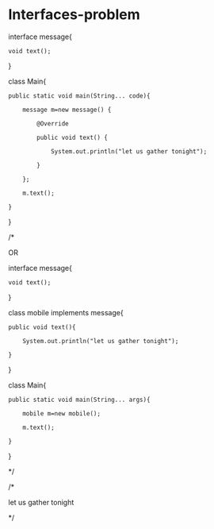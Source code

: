 # Interfaces-problem

interface message{

    void text();

}

class Main{

    public static void main(String... code){

        message m=new message() {

            @Override

            public void text() {

                System.out.println("let us gather tonight");

            }

        };

        m.text();

    }

}

/*

OR 

interface message{

    void text();

}

class mobile implements message{

    public void text(){

        System.out.println("let us gather tonight");

    }

}

class Main{

    public static void main(String... args){

        mobile m=new mobile();

        m.text();

    }

}

 */

/*

let us gather tonight

 */
